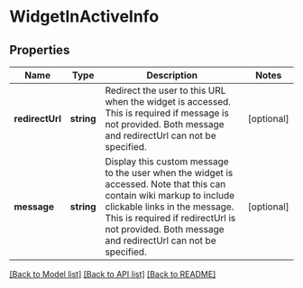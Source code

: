# WidgetInActiveInfo

## Properties
Name | Type | Description | Notes
------------ | ------------- | ------------- | -------------
**redirectUrl** | **string** | Redirect the user to this URL when the widget is accessed. This is required if message is not provided. Both message and redirectUrl can not be specified. | [optional] 
**message** | **string** | Display this custom message to the user when the widget is accessed. Note that this can contain wiki markup to include clickable links in the message. This is required if redirectUrl is not provided. Both message and redirectUrl can not be specified. | [optional] 

[[Back to Model list]](../README.md#documentation-for-models) [[Back to API list]](../README.md#documentation-for-api-endpoints) [[Back to README]](../README.md)


